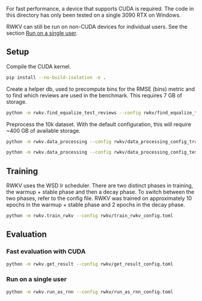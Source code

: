 For fast performance, a device that supports CUDA is required. The code in this directory has only been tested on a single 3090 RTX on Windows.

RWKV can still be run on non-CUDA devices for individual users. See the section [Run on a single user](#run-on-a-single-user).


## Setup
Compile the CUDA kernel.
```bash
pip install --no-build-isolation -e .
```

Create a helper db, used to precompute bins for the RMSE (bins) metric and to find which reviews are used in the benchmark. This requires 7 GB of storage.
```bash
python -m rwkv.find_equalize_test_reviews --config rwkv/find_equalize_test_reviews_config.toml
```

Preprocess the 10k dataset. With the default configuration, this will require ~400 GB of available storage.
```bash
python -m rwkv.data_processing --config rwkv/data_processing_config_train.toml
```
```bash
python -m rwkv.data_processing --config rwkv/data_processing_config_test.toml
```
## Training
RWKV uses the WSD lr scheduler. There are two distinct phases in training, the warmup + stable phase and then a decay phase.
To switch between the two phases, refer to the config file. RWKV was trained on approximately 10 epochs in the warmup + stable phase and 2 epochs in the decay phase.
```bash
python -m rwkv.train_rwkv --config rwkv/train_rwkv_config.toml
```
## Evaluation
### Fast evaluation with CUDA
```bash
python -m rwkv.get_result --config rwkv/get_result_config.toml
```

### Run on a single user
```bash
python -m rwkv.run_as_rnn --config rwkv/run_as_rnn_config.toml
```
